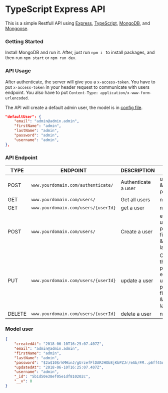 # TypeScript Express API

This is a simple Restfull API using [Express](http://expressjs.com/fr/), [TypeScript](http://definitelytyped.org/), [MongoDB](https://www.mongodb.com/), and [Mongoose](http://mongoosejs.com/docs/).



### Getting Started

Install MongoDB and run it. After, just run  `npm i ` to install packages, and then run  `npm start` or `npm run dev`. 



### API Usage

After authenticate, the server will give you a `x-access-token`. You have to put `x-access-token` in your header request to communicate with users endpoint. You also have to put `Content-Type: application/x-www-form-urlencoded`. 

The API will create a default admin user, the model is in [config file](./src/config/config.ts).

```json
"defaultUser": {
	"email": "admin@admin.admin",
	"firstName": "admin",
	"lastName": "admin",
	"password": "admin",
	"username": "admin",
},
```

### API Endpoint


| TYPE   | ENDPOINT                            | DESCRIPTION         | BODY                                                                    |
| ------ | ----------------------------------- | ------------------- | ----------------------------------------------------------------------- |
| POST   | `www.yourdomain.com/authenticate/`  | Authenticate a user | username & password                                                     |
| GET    | `www.yourdomain.com/users/`         | Get all users       | none                                                                    |
| GET    | `www.yourdomain.com/users/{userId}` | get a user          | none                                                                    |
| POST   | `www.yourdomain.com/users/`         | Create a user       | email, username, password, firstName & lastName                         |
| PUT    | `www.yourdomain.com/users/{userId}` | update a user       | One of theses property: email, username, password, firstName & lastName |
| DELETE | `www.yourdomain.com/users/{userId}` | delete a user       | none                                                                    |



### Model user

```json
{
    "createdAt": "2018-06-10T16:25:07.407Z",
    "email": "admin@admin.admin",
    "firstName": "admin",
    "lastName": "admin",
    "password": "$2a$10$rkMHinJ/gUrzefFlDARJHOb8jKbPZJr/eAb/FM..p6ff45A/./nLK",
    "updatedAt": "2018-06-10T16:25:07.407Z",
    "username": "admin",
    "_id": "5b1d50e38ef05e1df810202c",
    "__v": 0
} 
```
